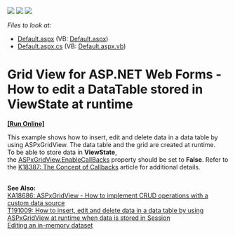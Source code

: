 <!-- default badges list -->
![](https://img.shields.io/endpoint?url=https://codecentral.devexpress.com/api/v1/VersionRange/128539743/15.1.3%2B)
[![](https://img.shields.io/badge/Open_in_DevExpress_Support_Center-FF7200?style=flat-square&logo=DevExpress&logoColor=white)](https://supportcenter.devexpress.com/ticket/details/E2945)
[![](https://img.shields.io/badge/📖_How_to_use_DevExpress_Examples-e9f6fc?style=flat-square)](https://docs.devexpress.com/GeneralInformation/403183)
<!-- default badges end -->
<!-- default file list -->
*Files to look at*:

* [Default.aspx](./CS/WebSite/Default.aspx) (VB: [Default.aspx](./VB/WebSite/Default.aspx))
* [Default.aspx.cs](./CS/WebSite/Default.aspx.cs) (VB: [Default.aspx.vb](./VB/WebSite/Default.aspx.vb))
<!-- default file list end -->
# Grid View for ASP.NET Web Forms - How to edit a DataTable stored in ViewState at runtime
<!-- run online -->
**[[Run Online]](https://codecentral.devexpress.com/e2945/)**
<!-- run online end -->


<p>This example shows how to insert, edit and delete data in a data table by using ASPxGridView. The data table and the grid are created at runtime.<br />To be able to store data in <strong>ViewState</strong>, the <a href="https://documentation.devexpress.com/#AspNet/DevExpressWebASPxGridView_EnableCallBackstopic">ASPxGridView.EnableCallBacks</a> property should be set to <strong>False</strong>. Refer to the <a href="https://www.devexpress.com/Support/Center/p/K18387">K18387: The Concept of Callbacks</a> article for additional details.<br /><br /></p>
<p><strong>See Also:<br /></strong><a href="https://www.devexpress.com/Support/Center/p/KA18686">KA18686: ASPxGridView - How to implement CRUD operations with a custom data source</a><strong><br /></strong><a href="https://www.devexpress.com/Support/Center/p/T191009">T191009: How to insert, edit and delete data in a data table by using ASPxGridView at runtime when data is stored in Session</a><strong><br /> </strong><a href="https://www.devexpress.com/Support/Center/p/E257">Editing an in-memory dataset</a></p>

<br/>



